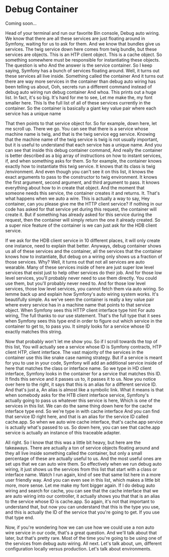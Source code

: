 # Debug Container

Coming soon...

Head of your terminal and run our favorite Bin console, Debug auto wiring. We know
that there are all these services are just floating around in Symfony, waiting for us
to ask for them. And we know that bundles give us services. The twig service down
here comes from twig bundle, but these services are objects. This is an HTP client
object. This is a cache object. So something somewhere must be responsible for
instantiating these objects. The question is who And the answer is the service
container. So I keep saying, Symfony has a bunch of services floating around. Well,
it turns out these services all live inside. Something called the container And it
turns out there are way more services in the container than debug auto wiring has
been telling us about, Ooh, secrets run a different command instead of debug auto
wiring run debug container And whoa. This prints out a huge list. In fact, it's so
big. It's hard for me to see, Let me make the, my font smaller here. This Is the full
list of all of these services currently in the container. So the container is
basically a giant key value pair where each service has a unique name

That then points to that service object for. So for example, down here, let me scroll
up. There we go. You can see that there is a service whose machine name is twig, and
that is the twig service egg service. Knowing that the machine name of the twig
service is twig is not usually important, but it is useful to understand that each
service has a unique name. And you can see that inside this debug container command,
And really the container is better described as a big array of instructions on how to
instant services, if, and when something asks for them. So for example, the container
knows exactly how to instantiate this twig service. It knows that its class is twig
/environment. And even though you can't see it on this list, it knows the exact
arguments to pass to the constructor to twig environment. It knows the first
argument, second argument, and third argument to pass. It knows everything about how
to in create that object. And the moment that someone needs this service, the
container creates it and returns. It. That's what happens when we auto a wire. This
is actually a way to say, Hey container, can you please give me the HTTP client
service? If nothing in our code has asked for that service yet during this request,
the container will create it. But if something has already asked for this service
during the request, then the container will simply return the one it already created.
So a super nice feature of the container is we can just ask for the HDB client
service.

If we ask for the HDB client service in 10 different places, it will only create one
instance, need to explain that better. Anyways, debug container shows us all of these
services and the container, all the services that the container knows how to
instantiate, But debug on a wiring only shows us a fraction of those services. Why?
Well, it turns out that not all services are auto wearable. Many of these services
inside of here are just super low level services that exist just to help other
services do their job. And for those low level services, you'll probably never need
to use them directly. You could use them, but you'll probably never need to. And for
those low level services, those low level services, you cannot fetch them via auto
wiring. So lemme back up and explain how Symfony's auto wiring system works. It's
beautifully simple. As we've seen the container is really a key value pair where
every service has in a machine name that points to that service object. When Symfony
sees this HTTP client interface type hint For auto wiring, The full thanks to our use
statement. That's the full type that it sees when Symfony sees this type end in order
to figure out which service in the container to get to, to pass you. It simply looks
for a service whose ID exactly matches this string.

Now that probably won't let me show you. So if I scroll towards the top of this list,
You will actually see a service whose ID is Symfony contracts, HTP client HTP, client
interface. The vast majority of the services in the container use this like snake
case naming strategy. But if a service is meant for you to use in your code, Symfony
will add an additional service inside of here that matches the class or interface
name. So we type in HD client interface, Symfony looks in the container for a service
that matches this ID. It finds this service and it passes us to, it passes it to us.
Now you notice over here to the right, it says that this is an alias for a different
service ID. And that's just a, An alias is almost like a symbolic link. What it means
is that when somebody asks for the HTB client interface service, Symfony's actually
going to pass us whatever this service is here, Which is one of the services in this
list. We can do the same thing down here for the cache interface type end. So we're
type in with cache interface And you can find that service ID right here, and that is
an alias for the service ID called cache.app. So when we auto wire cache interface,
that's cache.app service is actually what's passed to us. So down here, you can see
that cache.app service is actually an instance of this traceable adapter.

All right. So I know that this was a little bit heavy, but here are the takeaways.
There are actually a ton of service objects floating around and they all live inside
something called the container, but only a small percentage of these are actually
useful to us. And the most useful ones are set ups that we can auto wire them. So
effectively when we run debug auto wiring, it just shows us the services from this
list that start with a class or interface name. Watch I run again, kind of see that
same list here in a more user friendly way. And you can even see in this list, which
makes a little bit more, more sense. Let me make my font bigger again. If I do debug
auto wiring and search for cache, you can see that the cache interface that we are
auto wiring into our controller, it actually shows you that that is an alias to the
service whose ID is cache.app. So again, it's not that important to understand that,
but now you can understand that this is the type you use, and this is actually the ID
of the service that you're going to get. If you use that type end.

Now, if you're wondering how we can use how we could use a non auto wire service in
our code, that's a great question. And we'll talk about that later, but that's pretty
rare. Most of the time you're going to be using one of the services from debug auto
wiring. All next. Let's talk about, um, different configuration locally versus
production. Let's talk about environments.

